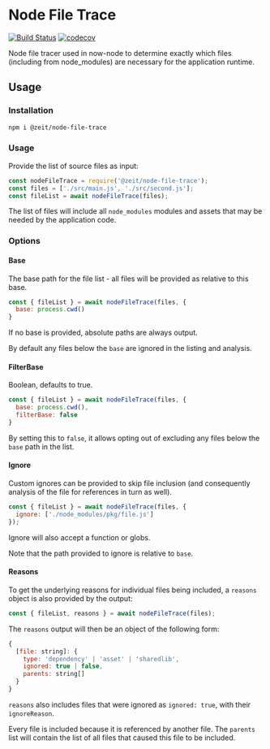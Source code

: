 # Node File Trace

[![Build Status](https://circleci.com/gh/zeit/node-file-trace.svg?&style=shield)](https://circleci.com/gh/zeit/workflows/node-file-trace)
[![codecov](https://codecov.io/gh/zeit/node-file-trace/branch/master/graph/badge.svg)](https://codecov.io/gh/zeit/node-file-trace)

Node file tracer used in now-node to determine exactly which files (including from node_modules) are necessary for the application runtime.

## Usage

### Installation
```bash
npm i @zeit/node-file-trace
```

### Usage

Provide the list of source files as input:

```js
const nodeFileTrace = require('@zeit/node-file-trace');
const files = ['./src/main.js', './src/second.js'];
const fileList = await nodeFileTrace(files);
```

The list of files will include all `node_modules` modules and assets that may be needed by the application code.

### Options

#### Base

The base path for the file list - all files will be provided as relative to this base.

```js
const { fileList } = await nodeFileTrace(files, {
  base: process.cwd()
}
```

If no base is provided, absolute paths are always output.

By default any files below the `base` are ignored in the listing and analysis.

#### FilterBase

Boolean, defaults to true.

```js
const { fileList } = await nodeFileTrace(files, {
  base: process.cwd(),
  filterBase: false
}
```

By setting this to `false`, it allows opting out of excluding any files below the `base` path in the list.

#### Ignore

Custom ignores can be provided to skip file inclusion (and consequently analysis of the file for references in turn as well).

```js
const { fileList } = await nodeFileTrace(files, {
  ignore: ['./node_modules/pkg/file.js']
});
```

Ignore will also accept a function or globs.

Note that the path provided to ignore is relative to `base`.

#### Reasons

To get the underlying reasons for individual files being included, a `reasons` object is also provided by the output:

```js
const { fileList, reasons } = await nodeFileTrace(files);
```

The `reasons` output will then be an object of the following form:

```js
{
  [file: string]: {
    type: 'dependency' | 'asset' | 'sharedlib',
    ignored: true | false,
    parents: string[]
  }
}
```

`reasons` also includes files that were ignored as `ignored: true`, with their `ignoreReason`.

Every file is included because it is referenced by another file. The `parents` list will contain the list of all files that caused this file to be included.
